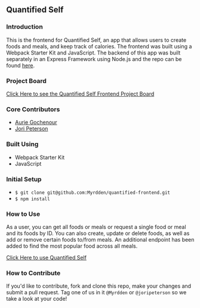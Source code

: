 ## Quantified Self

### Introduction

This is the frontend for Quantified Self, an app that allows users to create foods and meals, and keep track of calories. The frontend was built using a Webpack Starter Kit and JavaScript. The backend of this app was built separately in an Express Framework using Node.js and the repo can be found [here](https://github.com/Myrdden/quantified-backend).


### Project Board

[Click Here to see the Quantified Self Frontend Project Board](https://github.com/Myrdden/quantified-frontend/projects/2)

### Core Contributors

- [Aurie Gochenour](https://github.com/Myrdden)
- [Jori Peterson](https://github.com/JoriPeterson)


### Built Using

* Webpack Starter Kit
* JavaScript

### Initial Setup

* `$ git clone git@github.com:Myrdden/quantified-frontend.git`
* `$ npm install`


### How to Use

As a user, you can get all foods or meals or request a single food or meal and its foods by ID. You can also create, update or delete foods, as well as add or remove certain foods to/from meals. An additional endpoint has been added to find the most popular food across all meals.


[Click Here to use Quantified Self](http://this-quantified-self.herokuapps.com/)


### How to Contribute

If you'd like to contribute, fork and clone this repo, make your changes and submit a pull request. Tag one of us in it `@Myrdden` or `@joripeterson` so we take a look at your code!
